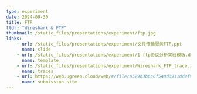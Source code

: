 ```yaml
---
type: experiment
date: 2024-09-30
title: FTP
tldr: "Wireshark & FTP"
thumbnail: /static_files/presentations/experiment/ftp.jpg
links: 
    - url: /static_files/presentations/experiment/文件传输服务FTP.ppt
      name: slide
    - url: /static_files/presentations/experiment/1-ftp协议分析实验模板.doc
      name: template
    - url: /static_files/presentations/experiment/Wireshark_FTP_trace.zip
      name: traces
    - url: https://web.ugreen.cloud/web/#/file/a529b3b6c6f548d3911dd9f92c78eae0
      name: submission site
---
```


